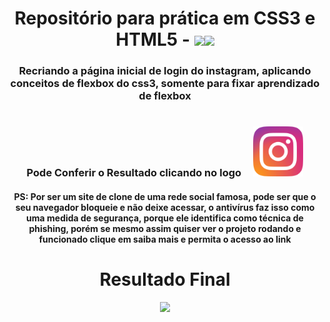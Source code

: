 <div align="center">


# Repositório para prática em  CSS3 e HTML5 - <img height="80em" src="https://cdn.jsdelivr.net/gh/devicons/devicon/icons/css3/css3-original.svg" /><img height="80em" src="https://cdn.jsdelivr.net/gh/devicons/devicon/icons/html5/html5-original.svg" />                
       
### Recriando a página inicial de login do instagram, aplicando conceitos de flexbox do css3, somente para fixar aprendizado de flexbox

#

### Pode Conferir o Resultado clicando no logo &nbsp;&nbsp;&nbsp; [<img height="80em" src="https://github.com/LeandroDukievicz/clone-homepage-instagram/blob/main/img/instagram.svg" />](https://clone-homepage-instagram.vercel.app/)

#### PS:  Por ser um site de clone de uma rede social famosa, pode ser que o seu navegador bloqueie e não deixe acessar, o antivírus faz isso como uma medida de segurança, porque ele identifica como técnica de phishing, porém se mesmo assim quiser ver o projeto rodando e funcionado clique em saiba mais e permita o acesso ao link
       
# Resultado Final 
<img height="380em" src="https://github.com/LeandroDukievicz/clone-homepage-instagram/blob/main/img/clone%20instagram.gif" />       
       
       
       
       
       
       

